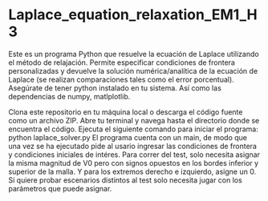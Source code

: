 # Laplace_equation_relaxation_EM1_H3
Este es un programa Python que resuelve la ecuación de Laplace utilizando el método de relajación. Permite especificar condiciones de frontera personalizadas y devuelve la solución numérica/analítica de la ecuación de Laplace (se realizan comparaciones tales como el error porcentual).
Asegúrate de tener python instalado en tu sistema. Así como las dependencias de numpy, matlplotlib.

Clona este repositorio en tu máquina local o descarga el código fuente como un archivo ZIP.
Abre tu terminal y navega hasta el directorio donde se encuentra el código.
Ejecuta el siguiente comando para iniciar el programa: python laplace_solver.py
El programa cuenta con un main, de modo que una vez se ha ejecutado pide al usario ingresar las condiciones de frontera y condiciones iniciales de intéres. Para correr del test, solo necesita asignar la misma magnitud de V0 pero con signos opuestos en los bordes inferior y superior de la malla. Y para los extremos derecho e izquierdo, asigne un 0. Sí quiere probar escenarios distintos al test solo necesita jugar con los parámetros que puede asignar.
